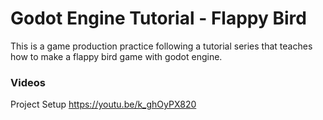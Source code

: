 # Godot Engine Tutorial - Flappy Bird #

This is a game production practice following a tutorial series that teaches how to make a flappy bird game with godot engine.

### Videos ###

Project Setup https://youtu.be/k_ghOyPX820
